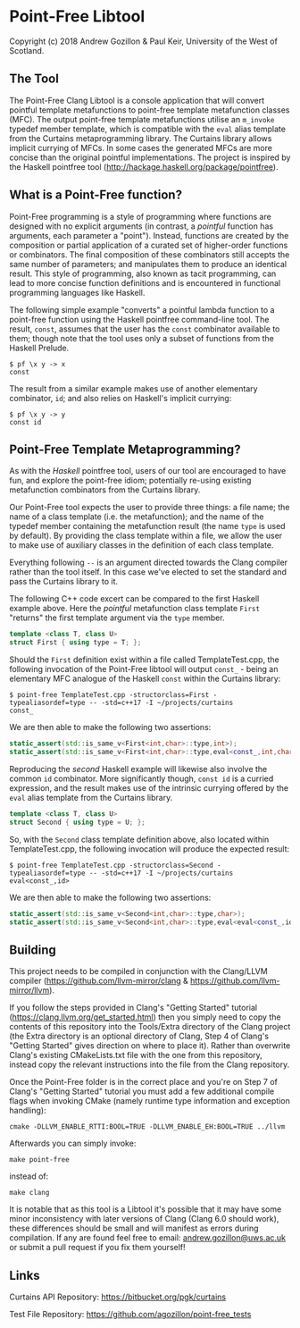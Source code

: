 # Point-Free Libtool  

Copyright (c) 2018 Andrew Gozillon & Paul Keir, University of the West of Scotland.

## The Tool 

The Point-Free Clang Libtool is a console application that will convert pointful template metafunctions to point-free template metafunction classes (MFC). The output point-free template metafunctions utilise an `m_invoke` typedef member template, which is compatible with the `eval` alias template from the Curtains metaprogramming library. The Curtains library allows implicit currying of MFCs. In some cases the generated MFCs are more concise than the original pointful implementations. The project is inspired by the Haskell pointfree tool (http://hackage.haskell.org/package/pointfree).

## What is a Point-Free function?

Point-Free programming is a style of programming where functions are designed with no explicit arguments (in contrast, a *pointful* function has arguments, each parameter a "point"). Instead, functions are created by the composition or partial application of a curated set of higher-order functions or combinators. The final composition of these combinators still accepts the same number of parameters; and manipulates them to produce an identical result. This style of programming, also known as tacit programming, can lead to more concise function definitions and is encountered in functional programming languages like Haskell.

The following simple example "converts" a pointful lambda function to a point-free function using the Haskell pointfree command-line tool. The result, `const`, assumes that the user has the `const` combinator available to them; though note that the tool uses only a subset of functions from the Haskell Prelude.

```
$ pf \x y -> x
const
```

The result from a similar example makes use of another elementary combinator, `id`; and also relies on Haskell's implicit currying:

```
$ pf \x y -> y
const id
```
## Point-Free Template Metaprogramming?

As with the *Haskell* pointfree tool, users of our tool are encouraged to have fun, and explore the point-free idiom; potentially re-using existing metafunction combinators from the Curtains library. 

Our Point-Free tool expects the user to provide three things: a file name; the name of a class template (i.e. the metafunction); and the name of the typedef member containing the metafunction result (the name `type` is used by default). By providing the class template within a file, we allow the user to make use of auxiliary classes in the definition of each class template.

Everything following `--` is an argument directed towards the Clang compiler rather than the tool itself. In this case we've elected to set the standard and pass the Curtains library to it.

The following C++ code excert can be compared to the first Haskell example above. Here the *pointful* metafunction class template `First` "returns" the first template argument via the `type` member.

```C++
template <class T, class U>
struct First { using type = T; };
```

Should the `First` definition exist within a file called TemplateTest.cpp, the following invocation of the Point-Free libtool will output `const_` - being an elementary MFC analogue of the Haskell `const` within the Curtains library:

```
$ point-free TemplateTest.cpp -structorclass=First -typealiasordef=type -- -std=c++17 -I ~/projects/curtains
const_
```

We are then able to make the following two assertions:

```C++
static_assert(std::is_same_v<First<int,char>::type,int>);
static_assert(std::is_same_v<First<int,char>::type,eval<const_,int,char>>);
```

Reproducing the *second* Haskell example will likewise also involve the common `id` combinator. More significantly though, `const id` is a curried expression, and the result makes use of the intrinsic currying offered by the `eval` alias template from the Curtains library.

```C++
template <class T, class U>
struct Second { using type = U; };
```

So, with the `Second` class template definition above, also located within TemplateTest.cpp, the following invocation will produce the expected result:

```
$ point-free TemplateTest.cpp -structorclass=Second -typealiasordef=type -- -std=c++17 -I ~/projects/curtains
eval<const_,id>
```

We are then able to make the following two assertions:

```C++
static_assert(std::is_same_v<Second<int,char>::type,char>);
static_assert(std::is_same_v<Second<int,char>::type,eval<eval<const_,id>,int,char>>);
```

## Building

This project needs to be compiled in conjunction with the Clang/LLVM compiler (https://github.com/llvm-mirror/clang & https://github.com/llvm-mirror/llvm).

If you follow the steps provided in Clang's "Getting Started" tutorial (https://clang.llvm.org/get_started.html) then you simply need to copy the contents of this repository into the Tools/Extra directory of the Clang project (the Extra directory is an optional directory of Clang, Step 4 of Clang's "Getting Started" gives direction on where to place it). Rather than overwrite Clang's existing CMakeLists.txt file with the one from this repository, instead copy the relevant instructions into the file from the Clang repository.  

Once the Point-Free folder is in the correct place and you're on Step 7 of Clang's "Getting Started" tutorial you must add a few additional compile flags when invoking CMake (namely runtime type information and exception handling):

```
cmake -DLLVM_ENABLE_RTTI:BOOL=TRUE -DLLVM_ENABLE_EH:BOOL=TRUE ../llvm
```

Afterwards you can simply invoke: 

```
make point-free
```

instead of: 

```
make clang
```

It is notable that as this tool is a Libtool it's possible that it may have some minor inconsistency with later versions of Clang (Clang 6.0 should work), these differences should be small and will manifest as errors during compilation. If any are found feel free to email: andrew.gozillon@uws.ac.uk or submit a pull request if you fix them yourself!

## Links 

Curtains API Repository: https://bitbucket.org/pgk/curtains
 
Test File Repository: https://github.com/agozillon/point-free_tests
 
